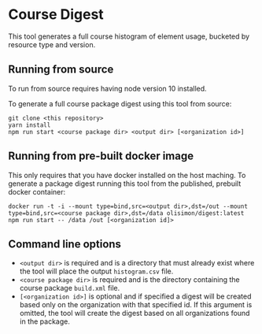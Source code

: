 # Course Digest

This tool generates a full course histogram of element usage, bucketed by resource type and version.

## Running from source

To run from source requires having node version 10 installed.

To generate a full course package digest using this tool from source:

```
git clone <this repository>
yarn install
npm run start <course package dir> <output dir> [<organization id>]
```

## Running from pre-built docker image

This only requires that you have docker installed on the host maching. To generate a package 
digest running this tool from the published, prebuilt docker container:

```
docker run -t -i --mount type=bind,src=<output dir>,dst=/out --mount type=bind,src=<course package dir>,dst=/data olisimon/digest:latest npm run start -- /data /out [<organization id]>
```

## Command line options

* `<output dir>` is required and is a directory that must already exist where the tool will place the output `histogram.csv` file.  
* `<course package dir>` is required and is the directory containing the course package `build.xml` file.
* `[<organization id>]` is optional and if specified a digest will be created based only on the organization with that specified id.  If this argument is omitted, the tool will create the digest based on all organizations found in the package. 
